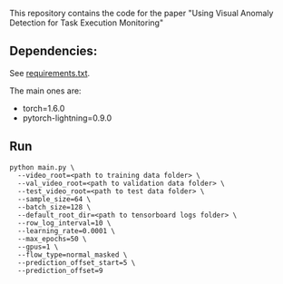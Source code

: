 This repository contains the code for the paper "Using Visual Anomaly Detection for Task Execution Monitoring"


## Dependencies:
See [requirements.txt](requirements.txt).

The main ones are:
* torch=1.6.0
* pytorch-lightning=0.9.0


## Run
    python main.py \
      --video_root=<path to training data folder> \
      --val_video_root=<path to validation data folder> \
      --test_video_root=<path to test data folder> \
      --sample_size=64 \
      --batch_size=128 \
      --default_root_dir=<path to tensorboard logs folder> \
      --row_log_interval=10 \
      --learning_rate=0.0001 \
      --max_epochs=50 \
      --gpus=1 \
      --flow_type=normal_masked \
      --prediction_offset_start=5 \
      --prediction_offset=9
